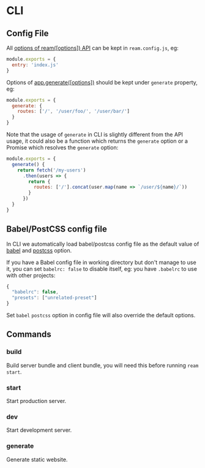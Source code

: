 # CLI

## Config File

All [options of ream([options]) API](/api#reamoptions) can be kept in `ream.config.js`, eg:

```js
module.exports = {
  entry: 'index.js'
}
```

Options of [app.generate([options])](/api#app-generateoptions) should be kept under `generate` property, eg:

```js
module.exports = {
  generate: {
    routes: ['/', '/user/foo/', '/user/bar/']
  }
}
```

Note that the usage of `generate` in CLI is slightly different from the API usage, it could also be a function which returns the `generate` option or a Promise which resolves the `generate` option:

```js
module.exports = {
  generate() {
    return fetch('/my-users')
      .then(users => {
        return {
          routes: ['/'].concat(user.map(name => `/user/${name}/`))
        }
      })
  }
}
```

## Babel/PostCSS config file

In CLI we automatically load babel/postcss config file as the default value of [babel](/api#babel) and [postcss](/api/postcss) option.

If you have a Babel config file in working directory but don't manage to use it, you can set `babelrc: false` to disable itself, eg: you have `.babelrc` to use with other projects:

```js
{
  "babelrc": false,
  "presets": ["unrelated-preset"]
}
```

Set `babel` `postcss` option in config file will also override the default options.

## Commands

### build

Build server bundle and client bundle, you will need this before running `ream start`.

### start

Start production server.

### dev

Start development server.

### generate

Generate static website.

